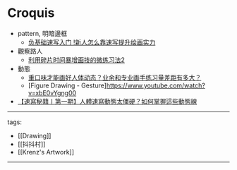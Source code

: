 # Croquis


* pattern, 明暗邊框
  * [负基础速写入门 !新人怎么靠速写提升绘画实力](https://www.youtube.com/watch?v=qdBunZZJhXk)
* 觀察路人
  * [利用碎片时间暴增画技的微练习法2](https://www.youtube.com/watch?v=Aj1ZAV8ZwR0)
* 動態
  * [重口味才能画好人体动态？业余和专业画手练习量差距有多大？](https://www.youtube.com/watch?v=Bn3e48G55us)
  * [Figure Drawing - Gesture]https://www.youtube.com/watch?v=xbE0vYgng00
* [【速寫秘籍丨第一期】人體速寫動態太僵硬？如何掌握這些動態線](https://www.youtube.com/watch?v=sdYKz507ZAQ)



---
tags:
  - [[Drawing]]
  - [[抖抖村]]
  - [[Krenz's Artwork]]
  
---
